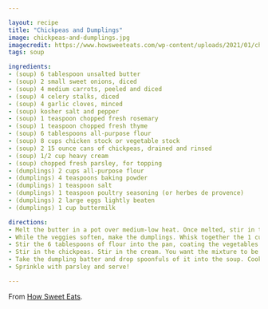 ```yaml
---

layout: recipe
title: "Chickpeas and Dumplings"
image: chickpeas-and-dumplings.jpg
imagecredit: https://www.howsweeteats.com/wp-content/uploads/2021/01/chickpeas-and-dumplings-3.jpg
tags: soup

ingredients:
- (soup) 6 tablespoon unsalted butter
- (soup) 2 small sweet onions, diced
- (soup) 4 medium carrots, peeled and diced
- (soup) 4 celery stalks, diced
- (soup) 4 garlic cloves, minced
- (soup) kosher salt and pepper
- (soup) 1 teaspoon chopped fresh rosemary
- (soup) 1 teaspoon chopped fresh thyme
- (soup) 6 tablespoons all-purpose flour
- (soup) 8 cups chicken stock or vegetable stock
- (soup) 2 15 ounce cans of chickpeas, drained and rinsed
- (soup) 1/2 cup heavy cream
- (soup) chopped fresh parsley, for topping
- (dumplings) 2 cups all-purpose flour
- (dumplings) 4 teaspoons baking powder
- (dumplings) 1 teaspoon salt
- (dumplings) 1 teaspoon poultry seasoning (or herbes de provence)
- (dumplings) 2 large eggs lightly beaten
- (dumplings) 1 cup buttermilk

directions:
- Melt the butter in a pot over medium-low heat. Once melted, stir in the onion, carrots, celery and garlic with a big pinch of salt and pepper. Stir in the rosemary and thyme. Cook until the vegetables soften, about 5 minutes.
- While the veggies soften, make the dumplings. Whisk together the 1 cup of flour, baking powder, salt and poultry seasoning in a large bowl. Combine the milk and the eggs, then stir into the flour until just mixed. Set aside for a few minutes.
- Stir the 6 tablespoons of flour into the pan, coating the vegetables to create a roux. Cook, stirring often, for 5 minutes, making sure it doesn’t burn. Slowly stream in 8 cups of the stock, stirring while doing so. Cook for another 5 minutes, letting the mixture come to a low boil - it should thicken a bit.
- Stir in the chickpeas. Stir in the cream. You want the mixture to be lightly bubbling over medium heat. Taste and season with more salt and pepper if needed.
- Take the dumpling batter and drop spoonfuls of it into the soup. Cook for 7 minutes, then flip the dumplings and cook them for 7 minutes more. If the mixture comes to a full boil, decrease the heat while simmering the dumplings.
- Sprinkle with parsley and serve!

---
```


From [How Sweet Eats](https://www.howsweeteats.com/2021/01/chickpeas-and-dumplings/).
